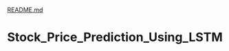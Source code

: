 [README.md](https://github.com/HemaMounikaNeduri/Stock_Price_Prediction_Using_LSTM/files/6983206/README.md)
# Stock_Price_Prediction_Using_LSTM

